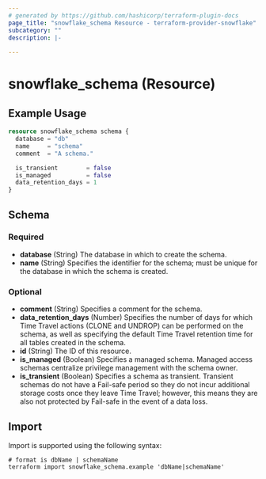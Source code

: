 ```yaml
---
# generated by https://github.com/hashicorp/terraform-plugin-docs
page_title: "snowflake_schema Resource - terraform-provider-snowflake"
subcategory: ""
description: |-
  
---
```


# snowflake_schema (Resource)



## Example Usage

```terraform
resource snowflake_schema schema {
  database = "db"
  name     = "schema"
  comment  = "A schema."

  is_transient        = false
  is_managed          = false
  data_retention_days = 1
}
```

<!-- schema generated by tfplugindocs -->
## Schema

### Required

- **database** (String) The database in which to create the schema.
- **name** (String) Specifies the identifier for the schema; must be unique for the database in which the schema is created.

### Optional

- **comment** (String) Specifies a comment for the schema.
- **data_retention_days** (Number) Specifies the number of days for which Time Travel actions (CLONE and UNDROP) can be performed on the schema, as well as specifying the default Time Travel retention time for all tables created in the schema.
- **id** (String) The ID of this resource.
- **is_managed** (Boolean) Specifies a managed schema. Managed access schemas centralize privilege management with the schema owner.
- **is_transient** (Boolean) Specifies a schema as transient. Transient schemas do not have a Fail-safe period so they do not incur additional storage costs once they leave Time Travel; however, this means they are also not protected by Fail-safe in the event of a data loss.

## Import

Import is supported using the following syntax:

```shell
# format is dbName | schemaName
terraform import snowflake_schema.example 'dbName|schemaName'
```
